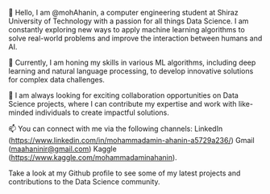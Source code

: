 👋 Hello, I am @mohAhanin, a computer engineering student at Shiraz University of Technology with a passion for all things Data Science. I am constantly exploring new ways to apply machine learning algorithms to solve real-world problems and improve the interaction between humans and AI. 

🌱 Currently, I am honing my skills in various ML algorithms, including deep learning and natural language processing, to develop innovative solutions for complex data challenges. 

💞️ I am always looking for exciting collaboration opportunities on Data Science projects, where I can contribute my expertise and work with like-minded individuals to create impactful solutions. 

📫 You can connect with me via the following channels:
LinkedIn (https://www.linkedin.com/in/mohammadamin-ahanin-a5729a236/)
Gmail (maahaninir@gmail.com)
Kaggle (https://www.kaggle.com/mohammadaminahanin).

Take a look at my Github profile to see some of my latest projects and contributions to the Data Science community.

<!---
mohAhanin/mohAhanin is a ✨ special ✨ repository because its `README.md` (this file) appears on your GitHub profile.
You can click the Preview link to take a look at your changes.
--->
